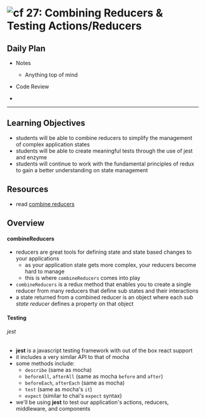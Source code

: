 ![cf](http://i.imgur.com/7v5ASc8.png) 27: Combining Reducers & Testing Actions/Reducers
===

## Daily Plan
* Notes
  - Anything top of mind

* Code Review
* 

----

## Learning Objectives
* students will be able to combine reducers to simplify the management of complex application states
* students will be able to create meaningful tests through the use of jest and enzyme
* students will continue to work with the fundamental principles of redux to gain a better understanding on state management

## Resources
* read [combine reducers](http://redux.js.org/docs/api/combineReducers.html)

## Overview
#### combineReducers
* reducers are great tools for defining state and state based changes to your applications
  * as your application state gets more complex, your reducers become hard to manage
  * this is where `combineReducers` comes into play
* `combineReducers` is a redux method that enables you to create a single reducer from many reducers that define sub states and their interactions
* a state returned from a combined reducer is an object where each _sub state reducer_ defines a property on that object

#### Testing
###### jest
* **jest** is a javascript testing framework with out of the box react support
* it includes a very similar API to that of mocha
* some methods include:
  * `describe` (same as mocha)
  * `beforeAll`, `afterAll` (same as mocha `before` and `after`)
  * `beforeEach`, `afterEach` (same as mocha)
  * `test` (same as mocha's `it`)
  * `expect` (similar to chai's `expect` syntax)
* we'll be using **jest** to test our application's actions, reducers, middleware, and components
